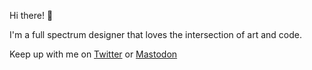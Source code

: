 Hi there! 🤘

I'm a full spectrum designer that loves the intersection of art and code.

Keep up with me on [Twitter](https://twitter.com/tonilijic) or <a rel="me" href="https://mas.to/@tonilijic">Mastodon</a>
